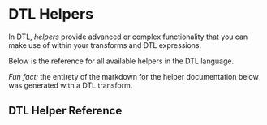 # DTL Helpers

In DTL, *helpers* provide advanced or complex functionality that
you can make use of within your transforms and DTL expressions.

Below is the reference for all available helpers in the DTL language.

*Fun fact:* the entirety of the markdown for the helper documentation 
below was generated with a DTL transform.

## DTL Helper Reference


